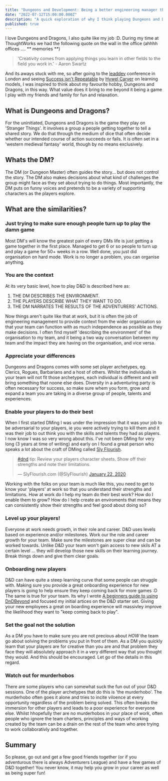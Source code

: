 ```yaml
---
title: "Dungeons and Development: Being a better engineering manager through play"
date: "2022-07-12T15:00:00.000Z"
description: "A quick exploration of why I think playing Dungeons and Dragons, especially as the DM, makes you a better Engineeering Manager, maybe just any job?"
published: true
---
```

I love Dungeons and Dragons, I also quite like my job :D. During my time at ThoughtWorks we had the following quote on the wall in the office (ahhhh offices .... ** memories **)

> 'Creativity comes from applying things you learn in other fields to the field you work in.' - Aaron Swartz

And its aways stuck with me, so after going to the [leaddev](https://leaddev.com/) conference in London and seeing [Success isn't Repeatable](https://leaddev.com/sites/default/files/2022-06/Success-Isnt-Repeatable.pdf) by [Hywel Carver](https://twitter.com/h_carver?s=20&t=48VPS-Ujf-kL8ntWdBeuwQ) on learning models, I was inspired to think about my favourite hobby, Dungeons and Dragons, in this way. What value does it bring to me beyond it being a game I play with my friends and family for fun and relaxation.

## What is Dungeons and Dragons?
For the uninitiated, Dungeons and Dragons is the game they play on 'Stranger Things'. It involves a group a people getting together to tell a shared story. We do that through the medium of dice that often decide whether our intended course of action succeeds or fails. It is often set in a 'western medieval fantasy' world, though by no means exclusively.

## Whats the DM?
The DM (or Dungeon Master) often guides the story... but does not control the story. The DM also makes decisions about what kind of challenges the group might face as they set about trying to do things. Most importantly, the DM puts on funny voices and pretends to be a variety of supporting characters as the players explore.

## What are the similarities?

### Just trying to make sure enough people turn up to play the damn game
Most DM's will know the greatest pain of every DMs life is just getting a game together in the first place. Managed to get 6 or so people to turn up and play a game for 50+ weeks in a row. Well done, you just did organisation on hard mode. Work is no longer a problem, you can organise anything.

### You are the context
At its very basic level, how to play D&D is described here as:
1. THE DM DESCRIBES THE ENVIRONMENT.
2. THE PLAYERS DESCRIBE WHAT THEY WANT TO DO.
3. THE DM NARRATES THE RESULTS OF THE ADVENTURERS' ACTIONS.

Now things aren't quite like that at work, but it is often the job of engineering management to provide context from the wider organisation so that your team can function with as much independence as possible as they make decisions. I often find myself 'describing the environment' of the organisation to my team, and it being a two way conversation between my team and the impact they are having on the organisation, and vice versa.

### Appreciate your differences
Dungeons and Dragons comes with some set player archetypes, eg. Clerics, Rogues, Barbarians and a host of others. Whilst the individuals in your team will not fit those archetypes, each individual is different and will bring something that noone else does. Diversity in a adventuring party is often necessary for success, so make sure whem you form, grow and expand a team you are taking in a diverse group of people, talents and experiences.

### Enable your players to do their best
When I first started DMing I was under the impression that it was your job to be adversarial to your players, ie you were actively trying to kill them and it was their job to out think you with the skills and talents they had as players. I now know I was so very wrong about this. I've not been DMing for very long (3 years at time of writing) and early on I found a great person who speaks a lot about the craft of DMing called [Sly Flourish](https://slyflourish.com/). 

<blockquote class="twitter-tweet"><p lang="en" dir="ltr"><a href="https://twitter.com/hashtag/dnd?src=hash&amp;ref_src=twsrc%5Etfw">#dnd</a> tip: Review your players character sheets. Show off their strengths and note their limitations.</p>&mdash; SlyFlourish.com (@SlyFlourish) <a href="https://twitter.com/SlyFlourish/status/1220002035149475840?ref_src=twsrc%5Etfw">January 22, 2020</a></blockquote> <script async src="https://platform.twitter.com/widgets.js" charset="utf-8"></script>

Working with the folks on your team is much like this, you need to get to know your 'players' at work so that you understand their strengths and limitations. How at work do I help my team do their best work? How do I enable them to grow? How do I help create an enviroments that means they can consistently show their strengths and feel good about doing so?

### Level up your players!
Everyone at work needs growth, in their role and career. D&D uses levels based on experience and/or milestones. Work our the role and career growth for your team. Make sure the milestones are super clear and can be worked towards. Unlike D&D your team won't gain access to new skils AT a certain level ... they will develop those new skills on their learning journey. Break things down and give them clear goals.

### Onboarding new players
D&D can have quite a steep learning curve that some people can struggle with. Making sure you provide a great onboarding experience for new players is going to help ensure they keep coming back for more games :D The same is true for your team. Its why I wrote [A beginners guide to using DnDBeyond](https://www.anotherdndblog.com/d&d/preparation/session0/dm/lmop/starter/players/d&dbeyond/2020/07/08/a_beginners_guide_to_playing_using_dnd_beyond.html) and focused my initial artices on the D&D starter set. Giving your new employees a great on boarding experience will massivley improve the likelihood they want to "keep coming back to play".

### Set the goal not the solution
As a DM you have to make sure you are not precious about *HOW* the team go about solving the problems you put in front of them. As a DM you quickly learn that your players are for creative than you are and that problem they face they will absolutely approach it in a very different way that you thought they would. And this should be encouraged. Let go of the details in this regard.

### Watch out for murderhobos
There are some players who can somewhat suck the fun out of your D&D sessions. One of the player archetypes that do this is 'the murderhobo'. The murderhobo often goes it alone and tries to incite viloence at every opportunity regardless of the problem being solved. This often breaks the immersion for other players and leads to a poor experience for everyone else. Whilst hhopefully ther are no murderhobos in your place of work, often people who ignore the team charters, principles and ways of working created by the team can be a drain on the rest of the team who aree trying to work collaborativly and together.

## Summary
So please, go out and get a few good friends together (or if you adventurous there is always Adventurers League) and have a few games of D&D together! You never know, it may help you grow in your career as well as being super fun!